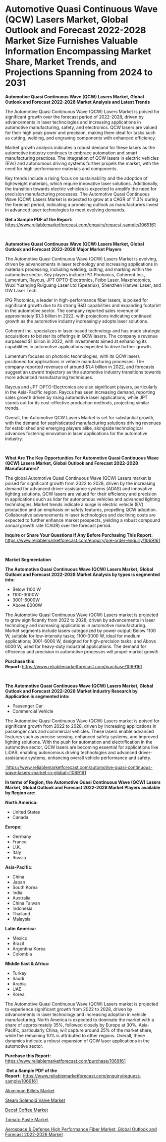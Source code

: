 <p><h1>Automotive Quasi Continuous Wave (QCW) Lasers Market, Global Outlook and Forecast 2022-2028 Market Size Furnishes Valuable Information Encompassing Market Share, Market Trends, and Projections Spanning from 2024 to 2031</h1></p><p><strong>Automotive Quasi Continuous Wave (QCW) Lasers Market, Global Outlook and Forecast 2022-2028 Market Analysis and Latest Trends</strong></p>
<p><p>The Automotive Quasi Continuous Wave (QCW) Lasers Market is poised for significant growth over the forecast period of 2022-2028, driven by advancements in laser technologies and increasing applications in automotive manufacturing, safety, and electronics. QCW lasers are valued for their high peak power and precision, making them ideal for tasks such as cutting, welding, and engraving components with enhanced efficiency. </p><p>Market growth analysis indicates a robust demand for these lasers as the automotive industry continues to embrace automation and smart manufacturing practices. The integration of QCW lasers in electric vehicles (EVs) and autonomous driving systems further propels the market, with the need for high-performance materials and components. </p><p>Key trends include a rising focus on sustainability and the adoption of lightweight materials, which require innovative laser solutions. Additionally, the transition towards electric vehicles is expected to amplify the need for precision manufacturing processes. The Automotive Quasi Continuous Wave (QCW) Lasers Market is expected to grow at a CAGR of 11.3% during the forecast period, indicating a promising outlook as manufacturers invest in advanced laser technologies to meet evolving demands.</p></p>
<p><strong>Get a Sample PDF of the Report:&nbsp;</strong> <a href="https://www.reliablemarketforecast.com/enquiry/request-sample/1069161">https://www.reliablemarketforecast.com/enquiry/request-sample/1069161</a></p>
<p>&nbsp;</p>
<p><strong>Automotive Quasi Continuous Wave (QCW) Lasers Market, Global Outlook and Forecast 2022-2028 Major Market Players</strong></p>
<p><p>The Automotive Quasi Continuous Wave (QCW) Lasers Market is evolving, driven by advancements in laser technology and increasing applications in materials processing, including welding, cutting, and marking within the automotive sector. Key players include IPG Photonics, Coherent Inc., Lumentum, Raycus, JPT OPTO-Electronics, Feibo Laser, Maxphotonics, Wuxi Yuanqing Ruiguang Laser Ltd (Spearlux), Shenzhen Hanwei Laser, and GW Laser Tech.</p><p>IPG Photonics, a leader in high-performance fiber lasers, is poised for significant growth due to its strong R&D capabilities and expanding footprint in the automotive sector. The company reported sales revenue of approximately $1.3 billion in 2022, with projections indicating continued growth as the automotive industry increasingly adopts laser solutions.</p><p>Coherent Inc. specializes in laser-based technology and has made strategic acquisitions to bolster its offerings in QCW lasers. The company's revenue surpassed $1 billion in 2022, with investments aimed at enhancing its capabilities in automotive applications expected to drive further growth.</p><p>Lumentum focuses on photonic technologies, with its QCW lasers positioned for applications in vehicle manufacturing processes. The company reported revenues of around $1.4 billion in 2022, and forecasts suggest an upward trajectory as the automotive industry transitions towards more advanced manufacturing techniques.</p><p>Raycus and JPT OPTO-Electronics are also significant players, particularly in the Asia-Pacific region. Raycus has seen increasing demand, reporting sales growth driven by rising automotive laser applications, while JPT stands out for its cost-effective production methods, projecting similar trends.</p><p>Overall, the Automotive QCW Lasers Market is set for substantial growth, with the demand for sophisticated manufacturing solutions driving revenues for established and emerging players alike, alongside technological advances fostering innovation in laser applications for the automotive industry.</p></p>
<p>&nbsp;</p>
<p><strong>What Are The Key Opportunities For Automotive Quasi Continuous Wave (QCW) Lasers Market, Global Outlook and Forecast 2022-2028 Manufacturers?</strong></p>
<p><p>The global Automotive Quasi Continuous Wave (QCW) Lasers market is poised for significant growth from 2022 to 2028, driven by the increasing demand for advanced driver-assistance systems (ADAS) and innovative lighting solutions. QCW lasers are valued for their efficiency and precision in applications such as lidar for autonomous vehicles and advanced lighting technologies. Market trends indicate a surge in electric vehicle (EV) production and an emphasis on safety features, propelling QCW adoption. Collaborative advancements in laser technologies and declining costs are expected to further enhance market prospects, yielding a robust compound annual growth rate (CAGR) over the forecast period.</p></p>
<p><strong>Inquire or Share Your Questions If Any Before Purchasing This Report:</strong> <a href="https://www.reliablemarketforecast.com/enquiry/pre-order-enquiry/1069161">https://www.reliablemarketforecast.com/enquiry/pre-order-enquiry/1069161</a></p>
<p>&nbsp;</p>
<p><strong>Market Segmentation</strong></p>
<p><strong>The Automotive Quasi Continuous Wave (QCW) Lasers Market, Global Outlook and Forecast 2022-2028 Market Analysis by types is segmented into:</strong></p>
<p><ul><li>Below 1100 W</li><li>1100-3000W</li><li>3001-6000W</li><li>Above 6000W</li></ul></p>
<p><p>The Automotive Quasi Continuous Wave (QCW) Lasers market is projected to grow significantly from 2022 to 2028, driven by advancements in laser technology and increasing applications in automotive manufacturing. Market segments include lasers categorized by power output: Below 1100 W, suitable for low-intensity tasks; 1100-3000 W, ideal for medium applications; 3001-6000 W, designed for high-precision tasks; and Above 6000 W, used for heavy-duty industrial applications. The demand for efficiency and precision in automotive processes will propel market growth.</p></p>
<p><strong>Purchase this Report:&nbsp;</strong><a href="https://www.reliablemarketforecast.com/purchase/1069161">https://www.reliablemarketforecast.com/purchase/1069161</a></p>
<p>&nbsp;</p>
<p><strong>The Automotive Quasi Continuous Wave (QCW) Lasers Market, Global Outlook and Forecast 2022-2028 Market Industry Research by Application is segmented into:</strong></p>
<p><ul><li>Passenger Car</li><li>Commercial Vehicle</li></ul></p>
<p><p>The Automotive Quasi Continuous Wave (QCW) Lasers market is poised for significant growth from 2022 to 2028, driven by increasing applications in passenger cars and commercial vehicles. These lasers enable advanced features such as precise sensing, enhanced safety systems, and improved lighting solutions. With the push for automation and electrification in the automotive sector, QCW lasers are becoming essential for applications like LiDAR, enabling autonomous driving technologies and advanced driver-assistance systems, enhancing overall vehicle performance and safety.</p></p>
<p><a href="https://www.reliablemarketforecast.com/automotive-quasi-continuous-wave-lasers-market-in-global-r1069161">&nbsp;https://www.reliablemarketforecast.com/automotive-quasi-continuous-wave-lasers-market-in-global-r1069161</a></p>
<p><strong>In terms of Region, the Automotive Quasi Continuous Wave (QCW) Lasers Market, Global Outlook and Forecast 2022-2028 Market Players available by Region are:</strong></p>
<p>
    <p> <strong> North America: </strong>
        <ul>
            <li>United States</li>
            <li>Canada</li>
        </ul>
        </p> 
    <p> <strong> Europe: </strong>
        <ul>
            <li>Germany</li>
            <li>France</li>
            <li>U.K.</li>
            <li>Italy</li>
            <li>Russia</li>
        </ul>
        </p> 
    <p> <strong> Asia-Pacific: </strong>
        <ul>
            <li>China</li>
            <li>Japan</li>
            <li>South Korea</li>
            <li>India</li>
            <li>Australia</li>
            <li>China Taiwan</li>
            <li>Indonesia</li>
            <li>Thailand</li>
            <li>Malaysia</li>
        </ul>
        </p> 
    <p> <strong> Latin America: </strong>
        <ul>
            <li>Mexico</li>
            <li>Brazil</li>
            <li>Argentina Korea</li>
            <li>Colombia</li>
        </ul>
        </p> 
    <p> <strong> Middle East & Africa: </strong>
        <ul>
            <li>Turkey</li>
            <li>Saudi</li>
            <li>Arabia</li>
            <li>UAE</li>
            <li>Korea</li>
        </ul>
    </p>
    </p>
<p><p>The Automotive Quasi Continuous Wave (QCW) Lasers market is projected to experience significant growth from 2022 to 2028, driven by advancements in laser technology and increasing adoption in vehicle manufacturing. North America is expected to dominate the market with a share of approximately 35%, followed closely by Europe at 30%. Asia-Pacific, particularly China, will capture around 25% of the market share, while the remaining 10% is attributed to other regions. Overall, these dynamics indicate a robust expansion of QCW laser applications in the automotive sector.</p></p>
<p><strong>Purchase this Report: </strong><a href="https://www.reliablemarketforecast.com/purchase/1069161">https://www.reliablemarketforecast.com/purchase/1069161</a></p>
<p>&nbsp;<strong>Get a Sample PDF of the Report:&nbsp;&nbsp;</strong><a href="https://www.reliablemarketforecast.com/enquiry/request-sample/1069161">https://www.reliablemarketforecast.com/enquiry/request-sample/1069161</a></p>
<p><strong></strong></p>
<p><p><a href="https://issuu.com/reportprime-2/docs/aluminum-billets-market-size-2030.p_c79c7def76d8a5">Aluminum Billets Market</a></p><p><a href="https://www.linkedin.com/pulse/exploring-steam-solenoid-valve-market-dynamics-revenue-analysis-jl8xe?trackingId=Hum2F7NGQGWfeUOi5IuuPA%3D%3D">Steam Solenoid Valve Market</a></p><p><a href="https://medium.com/@anna.vaughan3423/the-decaf-coffee-market-has-grown-significantly-as-a-result-of-several-important-causes-9e1f7c22b91b">Decaf Coffee Market</a></p><p><a href="https://www.linkedin.com/pulse/global-tomato-paste-market-size-trends-analysis-regional-ddxze?trackingId=%2BsSARbEWQDiFkNYik2rgTA%3D%3D">Tomato Paste Market</a></p><p><a href="https://github.com/dringals/Market-Research-Report-List-6/blob/main/aerospace-defense-high-performance-fiber-market-global-outlook-and-forecast-2022-2028-market.md">Aerospace & Defense High Performance Fiber Market, Global Outlook and Forecast 2022-2028 Market</a></p></p>